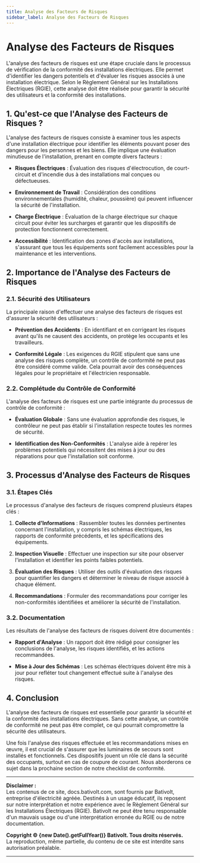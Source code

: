 ```yaml
---
title: Analyse des Facteurs de Risques
sidebar_label: Analyse des Facteurs de Risques
---
```


# Analyse des Facteurs de Risques

L'analyse des facteurs de risques est une étape cruciale dans le processus de vérification de la conformité des installations électriques. Elle permet d'identifier les dangers potentiels et d'évaluer les risques associés à une installation électrique. Selon le Règlement Général sur les Installations Électriques (RGIE), cette analyse doit être réalisée pour garantir la sécurité des utilisateurs et la conformité des installations.

## 1. Qu'est-ce que l'Analyse des Facteurs de Risques ?

L'analyse des facteurs de risques consiste à examiner tous les aspects d'une installation électrique pour identifier les éléments pouvant poser des dangers pour les personnes et les biens. Elle implique une évaluation minutieuse de l'installation, prenant en compte divers facteurs :

- **Risques Électriques** : Évaluation des risques d'électrocution, de court-circuit et d'incendie dus à des installations mal conçues ou défectueuses.

- **Environnement de Travail** : Considération des conditions environnementales (humidité, chaleur, poussière) qui peuvent influencer la sécurité de l'installation.

- **Charge Électrique** : Évaluation de la charge électrique sur chaque circuit pour éviter les surcharges et garantir que les dispositifs de protection fonctionnent correctement.

- **Accessibilité** : Identification des zones d'accès aux installations, s'assurant que tous les équipements sont facilement accessibles pour la maintenance et les interventions.

## 2. Importance de l'Analyse des Facteurs de Risques

### 2.1. Sécurité des Utilisateurs
La principale raison d'effectuer une analyse des facteurs de risques est d'assurer la sécurité des utilisateurs :

- **Prévention des Accidents** : En identifiant et en corrigeant les risques avant qu'ils ne causent des accidents, on protège les occupants et les travailleurs.

- **Conformité Légale** : Les exigences du RGIE stipulent que sans une analyse des risques complète, un contrôle de conformité ne peut pas être considéré comme valide. Cela pourrait avoir des conséquences légales pour le propriétaire et l'électricien responsable.

### 2.2. Complétude du Contrôle de Conformité
L'analyse des facteurs de risques est une partie intégrante du processus de contrôle de conformité :

- **Évaluation Globale** : Sans une évaluation approfondie des risques, le contrôleur ne peut pas établir si l'installation respecte toutes les normes de sécurité.

- **Identification des Non-Conformités** : L'analyse aide à repérer les problèmes potentiels qui nécessitent des mises à jour ou des réparations pour que l'installation soit conforme.

## 3. Processus d'Analyse des Facteurs de Risques

### 3.1. Étapes Clés
Le processus d'analyse des facteurs de risques comprend plusieurs étapes clés :

1. **Collecte d'Informations** : Rassembler toutes les données pertinentes concernant l'installation, y compris les schémas électriques, les rapports de conformité précédents, et les spécifications des équipements.

2. **Inspection Visuelle** : Effectuer une inspection sur site pour observer l'installation et identifier les points faibles potentiels.

3. **Évaluation des Risques** : Utiliser des outils d'évaluation des risques pour quantifier les dangers et déterminer le niveau de risque associé à chaque élément.

4. **Recommandations** : Formuler des recommandations pour corriger les non-conformités identifiées et améliorer la sécurité de l'installation.

### 3.2. Documentation
Les résultats de l'analyse des facteurs de risques doivent être documentés :

- **Rapport d'Analyse** : Un rapport doit être rédigé pour consigner les conclusions de l'analyse, les risques identifiés, et les actions recommandées.

- **Mise à Jour des Schémas** : Les schémas électriques doivent être mis à jour pour refléter tout changement effectué suite à l'analyse des risques.

## 4. Conclusion

L'analyse des facteurs de risques est essentielle pour garantir la sécurité et la conformité des installations électriques. Sans cette analyse, un contrôle de conformité ne peut pas être complet, ce qui pourrait compromettre la sécurité des utilisateurs.

Une fois l'analyse des risques effectuée et les recommandations mises en œuvre, il est crucial de s'assurer que les luminaires de secours sont installés et fonctionnels. Ces dispositifs jouent un rôle clé dans la sécurité des occupants, surtout en cas de coupure de courant. Nous aborderons ce sujet dans la prochaine section de notre checklist de conformité.

---

**Disclaimer :**  
Les contenus de ce site, docs.bativolt.com, sont fournis par Bativolt, entreprise d'électricité agréée. Destinés à un usage éducatif, ils reposent sur notre interprétation et notre expérience avec le Règlement Général sur les Installations Électriques (RGIE). Bativolt ne peut être tenu responsable d'un mauvais usage ou d'une interprétation erronée du RGIE ou de notre documentation.

**Copyright © {new Date().getFullYear()} Bativolt. Tous droits réservés.**  
La reproduction, même partielle, du contenu de ce site est interdite sans autorisation préalable.

---
